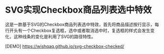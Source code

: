 # SVG实现Checkbox商品列表选中特效

这是一款基于SVG的Checkbox商品列表选中特效，首先将商品描述按行显示，每行开头有一个Checkbox复选框，选中或者取消选中时，复选框的样式会发生变化，这种线条的变化是利用了SVG的路径特性。

[DEMO] https://wishqaq.github.io/svg-checkbox-checked/
